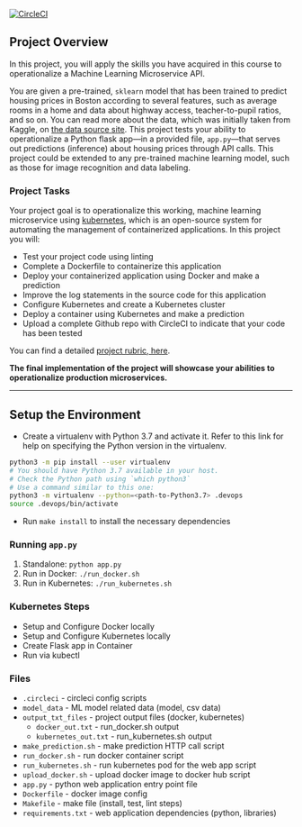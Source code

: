[![CircleCI](https://dl.circleci.com/status-badge/img/gh/samcoded/Operationalize-a-Machine-Learning-Microservice-API/tree/main.svg?style=svg)](https://dl.circleci.com/status-badge/redirect/gh/samcoded/Operationalize-a-Machine-Learning-Microservice-API/tree/main)

## Project Overview

In this project, you will apply the skills you have acquired in this course to operationalize a Machine Learning Microservice API.

You are given a pre-trained, `sklearn` model that has been trained to predict housing prices in Boston according to several features, such as average rooms in a home and data about highway access, teacher-to-pupil ratios, and so on. You can read more about the data, which was initially taken from Kaggle, on [the data source site](https://www.kaggle.com/c/boston-housing). This project tests your ability to operationalize a Python flask app—in a provided file, `app.py`—that serves out predictions (inference) about housing prices through API calls. This project could be extended to any pre-trained machine learning model, such as those for image recognition and data labeling.

### Project Tasks

Your project goal is to operationalize this working, machine learning microservice using [kubernetes](https://kubernetes.io/), which is an open-source system for automating the management of containerized applications. In this project you will:

-   Test your project code using linting
-   Complete a Dockerfile to containerize this application
-   Deploy your containerized application using Docker and make a prediction
-   Improve the log statements in the source code for this application
-   Configure Kubernetes and create a Kubernetes cluster
-   Deploy a container using Kubernetes and make a prediction
-   Upload a complete Github repo with CircleCI to indicate that your code has been tested

You can find a detailed [project rubric, here](https://review.udacity.com/#!/rubrics/2576/view).

**The final implementation of the project will showcase your abilities to operationalize production microservices.**

---

## Setup the Environment

-   Create a virtualenv with Python 3.7 and activate it. Refer to this link for help on specifying the Python version in the virtualenv.

```bash
python3 -m pip install --user virtualenv
# You should have Python 3.7 available in your host.
# Check the Python path using `which python3`
# Use a command similar to this one:
python3 -m virtualenv --python=<path-to-Python3.7> .devops
source .devops/bin/activate
```

-   Run `make install` to install the necessary dependencies

### Running `app.py`

1. Standalone: `python app.py`
2. Run in Docker: `./run_docker.sh`
3. Run in Kubernetes: `./run_kubernetes.sh`

### Kubernetes Steps

-   Setup and Configure Docker locally
-   Setup and Configure Kubernetes locally
-   Create Flask app in Container
-   Run via kubectl

### Files

-   `.circleci` - circleci config scripts
-   `model_data` - ML model related data (model, csv data)
-   `output_txt_files` - project output files (docker, kubernetes)
    -   `docker_out.txt` - run_docker.sh output
    -   `kubernetes_out.txt` - run_kubernetes.sh output
-   `make_prediction.sh` - make prediction HTTP call script
-   `run_docker.sh` - run docker container script
-   `run_kubernetes.sh` - run kubernetes pod for the web app script
-   `upload_docker.sh` - upload docker image to docker hub script
-   `app.py` - python web application entry point file
-   `Dockerfile` - docker image config
-   `Makefile` - make file (install, test, lint steps)
-   `requirements.txt` - web application dependencies (python, libraries)

